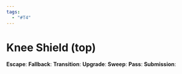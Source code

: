 ```yaml
---
tags:
  - "#T4"
---
```


# Knee Shield (top)

**Escape**:
**Fallback**:
**Transition**:
**Upgrade**:
**Sweep**:
**Pass**:
**Submission**:
